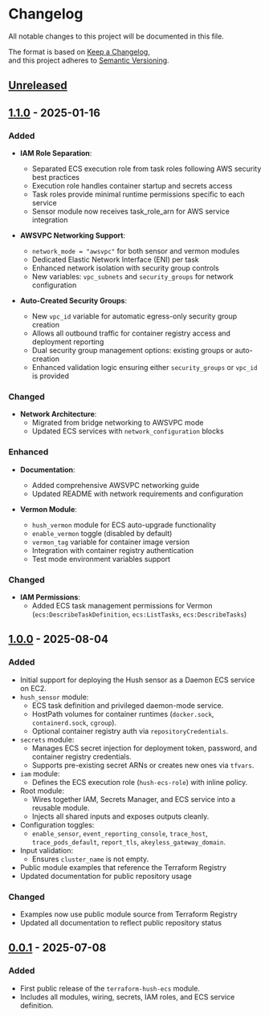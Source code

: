 # Changelog

All notable changes to this project will be documented in this file.

The format is based on [Keep a Changelog](https://keepachangelog.com/en/1.1.0/),  
and this project adheres to [Semantic Versioning](https://semver.org/spec/v2.0.0.html).

## [Unreleased]

## [1.1.0] - 2025-01-16

### Added

- **IAM Role Separation**:
  - Separated ECS execution role from task roles following AWS security best practices
  - Execution role handles container startup and secrets access
  - Task roles provide minimal runtime permissions specific to each service
  - Sensor module now receives task_role_arn for AWS service integration

- **AWSVPC Networking Support**:
  - `network_mode = "awsvpc"` for both sensor and vermon modules
  - Dedicated Elastic Network Interface (ENI) per task
  - Enhanced network isolation with security group controls
  - New variables: `vpc_subnets` and `security_groups` for network configuration

- **Auto-Created Security Groups**:
  - New `vpc_id` variable for automatic egress-only security group creation
  - Allows all outbound traffic for container registry access and deployment reporting
  - Dual security group management options: existing groups or auto-creation
  - Enhanced validation logic ensuring either `security_groups` or `vpc_id` is provided

### Changed

- **Network Architecture**:
  - Migrated from bridge networking to AWSVPC mode
  - Updated ECS services with `network_configuration` blocks

### Enhanced

- **Documentation**:
  - Added comprehensive AWSVPC networking guide
  - Updated README with network requirements and configuration

- **Vermon Module**:
  - `hush_vermon` module for ECS auto-upgrade functionality
  - `enable_vermon` toggle (disabled by default)
  - `vermon_tag` variable for container image version
  - Integration with container registry authentication
  - Test mode environment variables support

### Changed

- **IAM Permissions**:
  - Added ECS task management permissions for Vermon (`ecs:DescribeTaskDefinition`, `ecs:ListTasks`, `ecs:DescribeTasks`)

## [1.0.0] - 2025-08-04

### Added

- Initial support for deploying the Hush sensor as a Daemon ECS service on EC2.
- `hush_sensor` module:
  - ECS task definition and privileged daemon-mode service.
  - HostPath volumes for container runtimes (`docker.sock`, `containerd.sock`, `cgroup`).
  - Optional container registry auth via `repositoryCredentials`.
- `secrets` module:
  - Manages ECS secret injection for deployment token, password, and container registry credentials.
  - Supports pre-existing secret ARNs or creates new ones via `tfvars`.
- `iam` module:
  - Defines the ECS execution role (`hush-ecs-role`) with inline policy.
- Root module:
  - Wires together IAM, Secrets Manager, and ECS service into a reusable module.
  - Injects all shared inputs and exposes outputs cleanly.
- Configuration toggles:
  - `enable_sensor`, `event_reporting_console`, `trace_host`, `trace_pods_default`, `report_tls`, `akeyless_gateway_domain`.
- Input validation:
  - Ensures `cluster_name` is not empty.
- Public module examples that reference the Terraform Registry
- Updated documentation for public repository usage

### Changed
- Examples now use public module source from Terraform Registry
- Updated all documentation to reflect public repository status

## [0.0.1] - 2025-07-08

### Added

- First public release of the `terraform-hush-ecs` module.
- Includes all modules, wiring, secrets, IAM roles, and ECS service definition.

[unreleased]: https://github.com/hushsecurity/terraform-hush-ecs/compare/v1.1.0...HEAD
[1.1.0]: https://github.com/hushsecurity/terraform-hush-ecs/compare/v1.0.0...v1.1.0
[1.0.0]: https://github.com/hushsecurity/terraform-hush-ecs/compare/v0.0.1...v1.0.0
[0.0.1]: https://github.com/hushsecurity/terraform-hush-ecs/releases/tag/v0.0.1
